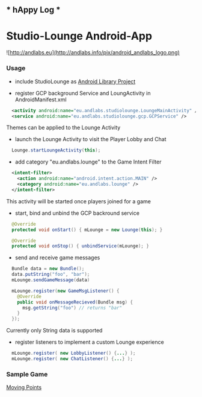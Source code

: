 

##  * hAppy Log * 

# Studio-Lounge Android-App

![http://andlabs.eu](http://andlabs.info/pix/android_andlabs_logo.png)

### Usage

  * include StudioLounge as [Android Library Project](http://developer.android.com/tools/projects/index.html)
  
  * register GCP background Service and LoungActivity in AndroidManifest.xml
  ```Xml
    <activity android:name="eu.andlabs.studiolounge.LoungeMainActivity" />
    <service android:name="eu.andlabs.studiolounge.gcp.GCPService" />
  ```
  Themes can be applied to the Lounge Activity

  * launch the Lounge Activity to visit the Player Lobby and Chat

  ```Java
    Lounge.startLoungeActivity(this);
  ```

  * add category "eu.andlabs.lounge" to the Game Intent Filter
  ```Xml
    <intent-filter>
      <action android:name="android.intent.action.MAIN" />
      <category android:name="eu.andlabs.lounge" />
    </intent-filter>
  ```
  This activity will be started once players joined for a game

  * start, bind and unbind the GCP backround service
  ```Java
    @Override
    protected void onStart() { mLounge = new Lounge(this); }

    @Override
    protected void onStop() { unbindService(mLounge); }
  ```

  * send and receive game messages
  ```Java
    Bundle data = new Bundle();
    data.putString("foo", "bar");
    mLounge.sendGameMessage(data)

    mLounge.register(new GameMsgListener() {                
      @Override
      public void onMessageRecieved(Bundle msg) {
        msg.getString("foo") // returns "bar"
      }
    });
  ```
  Currently only String data is supported

  * register listeners to implement a custom Lounge experience
  ```Java
    mLounge.register( new LobbyListener() {...} );
    mLounge.register( new ChatListener() {...} );
  ```

### Sample Game
  [Moving Points](https://github.com/ANDLABS-Git/points)
